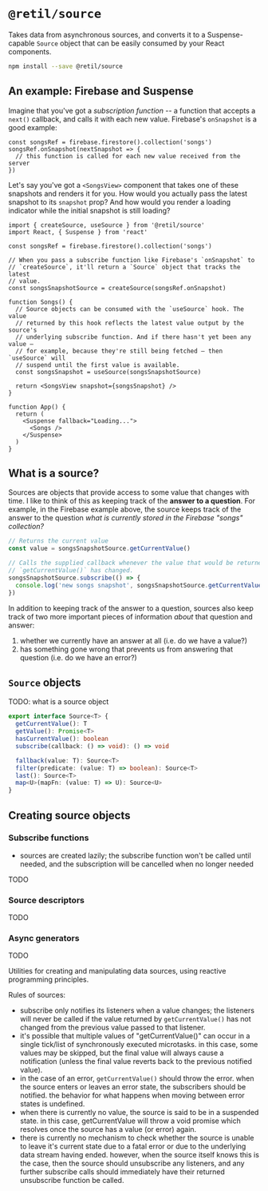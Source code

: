 # `@retil/source`

Takes data from asynchronous sources, and converts it to a Suspense-capable `Source` object that can be easily consumed by your React components.

```bash
npm install --save @retil/source
```

## An example: Firebase and Suspense

Imagine that you've got a *subscription function* -- a function that accepts a `next()` callback, and calls it with each new value. Firebase's `onSnapshot` is a good example:

```tsx
const songsRef = firebase.firestore().collection('songs')
songsRef.onSnapshot(nextSnapshot => {
  // this function is called for each new value received from the server
})
```

Let's say you've got a `<SongsView>` component that takes one of these snapshots and renders it for you. How would you actually pass the latest snapshot to its `snapshot` prop? And how would you render a loading indicator while the initial snapshot is still loading?

```tsx
import { createSource, useSource } from '@retil/source'
import React, { Suspense } from 'react'

const songsRef = firebase.firestore().collection('songs')

// When you pass a subscribe function like Firebase's `onSnapshot` to
// `createSource`, it'll return a `Source` object that tracks the latest
// value.
const songsSnapshotSource = createSource(songsRef.onSnapshot)

function Songs() {
  // Source objects can be consumed with the `useSource` hook. The value 
  // returned by this hook reflects the latest value output by the source's
  // underlying subscribe function. And if there hasn't yet been any value –
  // for example, because they're still being fetched – then `useSource` will
  // suspend until the first value is available.
  const songsSnapshot = useSource(songsSnapshotSource)

  return <SongsView snapshot={songsSnapshot} />
}

function App() {
  return (
    <Suspense fallback="Loading...">
      <Songs />
    </Suspense>
  )
}
```

## What is a source?

Sources are objects that provide access to some value that changes with time. 
I like to think of this as keeping track of the **answer to a question**. For example, in the Firebase example above, the source keeps track of the answer to the question *what is currently stored in the Firebase "songs" collection?*

```typescript
// Returns the current value
const value = songsSnapshotSource.getCurrentValue()

// Calls the supplied callback whenever the value that would be returned by
// `getCurrentValue()` has changed.
songsSnapshotSource.subscribe(() => {
  console.log('new songs snapshot', songsSnapshotSource.getCurrentValue())
})
```

In addition to keeping track of the answer to a question, sources also keep track of two more important pieces of information *about* that question and answer:

1. whether we currently have an answer at all (i.e. do we have a value?)
2. has something gone wrong that prevents us from answering that question (i.e. do we have an error?)







## `Source` objects

TODO: what is a source object

```typescript
export interface Source<T> {
  getCurrentValue(): T
  getValue(): Promise<T>
  hasCurrentValue(): boolean
  subscribe(callback: () => void): () => void

  fallback(value: T): Source<T>
  filter(predicate: (value: T) => boolean): Source<T>
  last(): Source<T>
  map<U>(mapFn: (value: T) => U): Source<U>
}
```

## Creating source objects

### Subscribe functions

- sources are created lazily; the subscribe function won't be called until
  needed, and the subscription will be cancelled when no longer needed

TODO

### Source descriptors

TODO

### Async generators

TODO


Utilities for creating and manipulating data sources, using reactive programming principles.

Rules of sources:

- subscribe only notifies its listeners when a value changes; the listeners
  will never be called if the value returned by `getCurrentValue()` has not
  changed from the previous value passed to that listener.
- it's possible that multiple values of "getCurrentValue()" can occur in a
  single tick/list of synchronously executed microtasks. in this case, some
  values may be skipped, but the final value will always cause a
  notification (unless the final value reverts back to the previous notified
  value).
- in the case of an error, `getCurrentValue()` should throw the error. when
  the source enters or leaves an error state, the subscribers should be
  notified. the behavior for what happens when moving between error states
  is undefined.
- when there is currently no value, the source is said to be in a suspended
  state. in this case, getCurrentValue will throw a void promise which
  resolves once the source has a value (or error) again.
- there is currently no mechanism to check whether the source is unable to
  leave it's current state due to a fatal error or due to the underlying data
  stream having ended. however, when the source itself knows this is the
  case, then the source should unsubscribe any listeners, and any further
  subscribe calls should immediately have their returned unsubscribe function
  be called.